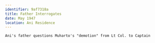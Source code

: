 ```yaml
---
identifier: 9af7318a
title: Father Interrogates
date: May 1947
location: Ani Residence
---
```


```synopsis
Ani's father questions Muharto's "demotion" from Lt Col. to Captain
```

